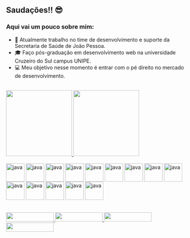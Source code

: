 ## Saudações!! 😎

### Aqui vai um pouco sobre mim:


- 💼 Atualmente trabalho no time de desenvolvimento e suporte da Secretaria de Saúde de João Pessoa.
- 🎓 Faço pós-graduação em desenvolvimento web na universidade Cruzeiro do Sul campus UNIPE.
- 💻 Meu objetivo nesse momento é entrar com o pé direito no mercado de desenvolvimento.
<br>

<div>
  <a href="https://github.com/aJlino82/github-readme-stats">
    <img height="180em"  src="https://github-readme-stats.vercel.app/api?username=aJlino82&show_icons=true&theme=dracula&include_all_commits=true&count_private=true" />
  </a>
  <a href="https://github.com/aJlino82/convoychat">
    <img height="180em"  src="https://github-readme-stats.vercel.app/api/top-langs/?username=aJlino82&layout=compact&theme=dracula&langs_count=8" />
  </a>
</div>

<div style="display: inline_block"><br>
  <img align="center" alt="java" height="50" width="50" src="https://cdn.jsdelivr.net/gh/devicons/devicon/icons/html5/html5-original.svg" />
  <img align="center" alt="java" height="50" width="50" src="https://cdn.jsdelivr.net/gh/devicons/devicon/icons/css3/css3-original.svg" />
  <img align="center" alt="java" height="50" width="50" src="https://cdn.jsdelivr.net/gh/devicons/devicon/icons/javascript/javascript-original.svg" />
  <img align="center" alt="java" height="50" width="50" src="https://cdn.jsdelivr.net/gh/devicons/devicon/icons/typescript/typescript-original.svg" />
  <img align="center" alt="java" height="50" width="50" src="https://cdn.jsdelivr.net/gh/devicons/devicon/icons/java/java-original.svg" />
  <img align="center" alt="java" height="50" width="50" src="https://cdn.jsdelivr.net/gh/devicons/devicon/icons/php/php-original.svg" />
  <img align="center" alt="java" height="50" width="50" src="https://cdn.jsdelivr.net/gh/devicons/devicon/icons/docker/docker-original-wordmark.svg" />
  <img align="center" alt="java" height="50" width="50" src="https://cdn.jsdelivr.net/gh/devicons/devicon/icons/spring/spring-original-wordmark.svg" />
  <img align="center" alt="java" height="50" width="50" src="https://cdn.jsdelivr.net/gh/devicons/devicon/icons/laravel/laravel-plain-wordmark.svg" />
  <img align="center" alt="java" height="50" width="50" src="https://cdn.jsdelivr.net/gh/devicons/devicon/icons/angularjs/angularjs-original.svg" />
  <img align="center" alt="java" height="50" width="50" src="https://cdn.jsdelivr.net/gh/devicons/devicon/icons/mysql/mysql-original.svg" />
  <img align="center" alt="java" height="50" width="50" src="https://cdn.jsdelivr.net/gh/devicons/devicon/icons/postgresql/postgresql-plain.svg" />
  <img align="center" alt="java" height="50" width="50" src="https://cdn.jsdelivr.net/gh/devicons/devicon/icons/linux/linux-original.svg" />
  <img align="center" alt="java" height="50" width="50" src="https://cdn.jsdelivr.net/gh/devicons/devicon/icons/windows8/windows8-original.svg" />
</div>
<br>
<div style="display: inline_block" align-"center"><br>
  <a href="https://www.linkedin.com/in/jrlino/" target="_blank"><img height="25" width="130" src="https://img.shields.io/badge/LinkedIn-0077B5?style=for-the-badge&   logo=linkedin&logoColor=white">
   <a href="https://pt.stackoverflow.com/users/224830/adailton-junior" target="_blank"> <img height="25" width="130" src="https://aleen42.github.io/badges/src/stackoverflow.svg">
 <a href="mailto:jrlino@protonmail.com"><img height="25" width="130" src="https://img.shields.io/badge/ProtonMail-8B89CC?style=for-the-badge&logo=protonmail&logoColor=white">
   <img height="25" width="130" src="https://img.shields.io/badge/Discord-7289DA?style=for-the-badge&logo=discord&logoColor=white">
</div>





